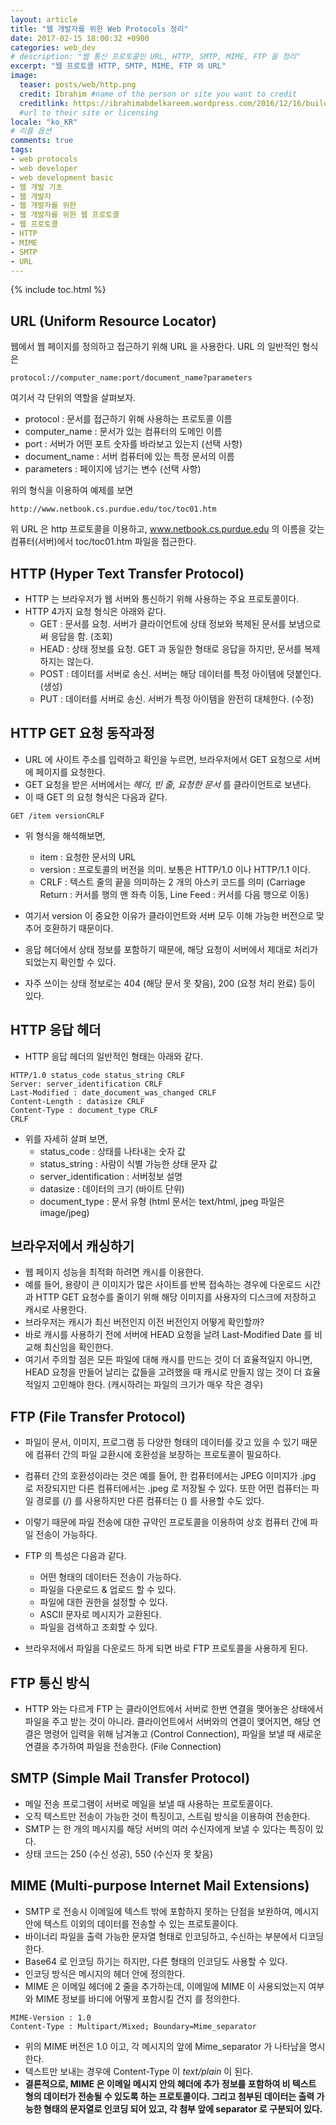 ```yaml
---
layout: article
title: "웹 개발자를 위한 Web Protocols 정리"
date: 2017-02-15 18:00:32 +0900
categories: web_dev
# description: "웹 통신 프로토콜인 URL, HTTP, SMTP, MIME, FTP 을 정리"
excerpt: "웹 프로토콜 HTTP, SMTP, MIME, FTP 와 URL"
image:
  teaser: posts/web/http.png
  credit: Ibrahim #name of the person or site you want to credit
  creditlink: https://ibrahimabdelkareem.wordpress.com/2016/12/16/building-n-tier-restful-api-using-asp-net-web-api-2-part-2-more-about-http-protocol/
  #url to their site or licensing
locale: "ko_KR"
# 리플 옵션
comments: true
tags:
- web protocols
- web developer
- web development basic
- 웹 개발 기초
- 웹 개발자
- 웹 개발자를 위한
- 웹 개발자를 위한 웹 프로토콜
- 웹 프로토콜
- HTTP
- MIME
- SMTP
- URL
---
```

{% include toc.html %}

## URL (Uniform Resource Locator)
웹에서 웹 페이지를 정의하고 접근하기 위해 URL 을 사용한다.
URL 의 일반적인 형식은

  ``` text
  protocol://computer_name:port/document_name?parameters
  ```

여기서 각 단위의 역할을 살펴보자.

- protocol : 문서를 접근하기 위해 사용하는 프로토콜 이름
- computer_name : 문서가 있는 컴퓨터의 도메인 이름
- port : 서버가 어떤 포트 숫자를 바라보고 있는지 (선택 사항)
- document_name : 서버 컴퓨터에 있는 특정 문서의 이름
- parameters : 페이지에 넘기는 변수 (선택 사항)

위의 형식을 이용하여 예제를 보면

``` text
http://www.netbook.cs.purdue.edu/toc/toc01.htm
```

위 URL 은 http 프로토콜을 이용하고, www.netbook.cs.purdue.edu 의 이름을 갖는 컴퓨터(서버)에서 toc/toc01.htm 파일을 접근한다.

## HTTP (Hyper Text Transfer Protocol)
- HTTP 는 브라우저가 웹 서버와 통신하기 위해 사용하는 주요 프로토콜이다.
- HTTP 4가지 요청 형식은 아래와 같다.
  - GET : 문서를 요청. 서버가 클라이언트에 상태 정보와 복제된 문서를 보냄으로써 응답을 함. (조회)
  - HEAD : 상태 정보를 요청. GET 과 동일한 형태로 응답을 하지만, 문서를 복제하지는 않는다.
  - POST : 데이터를 서버로 송신. 서버는 해당 데이터를 특정 아이템에 덧붙인다. (생성)
  - PUT : 데이터를 서버로 송신. 서버가 특정 아이템을 완전히 대체한다. (수정)

## HTTP GET 요청 동작과정
- URL 에 사이트 주소를 입력하고 확인을 누르면, 브라우저에서 GET 요청으로 서버에 페이지를 요청한다.
- GET 요청을 받은 서버에서는 *헤더, 빈 줄, 요청한 문서* 를 클라이언트로 보낸다.
- 이 때 GET 의 요청 형식은 다음과 같다.

``` text
GET /item versionCRLF
```

- 위 형식을 해석해보면,
  - item : 요청한 문서의 URL
  - version : 프로토콜의 버전을 의미. 보통은 HTTP/1.0 이나 HTTP/1.1 이다.
  - CRLF : 텍스트 줄의 끝을 의미하는 2 개의 아스키 코드를 의미 (Carriage Return : 커서를 행의 맨 좌측 이동, Line Feed : 커서를 다음 행으로 이동)

- 여기서 version 이 중요한 이유가 클라이언트와 서버 모두 이해 가능한 버전으로 맞추어 호환하기 때문이다.
- 응답 헤더에서 상태 정보를 포함하기 때문에, 해당 요청이 서버에서 제대로 처리가 되었는지 확인할 수 있다.
- 자주 쓰이는 상태 정보로는 404 (해당 문서 못 찾음), 200 (요청 처리 완료) 등이 있다.

## HTTP 응답 헤더
- HTTP 응답 헤더의 일반적인 형태는 아래와 같다.

``` text
HTTP/1.0 status_code status_string CRLF
Server: server_identification CRLF
Last-Modified : date_document_was_changed CRLF
Content-Length : datasize CRLF
Content-Type : document_type CRLF
CRLF
```

- 위를 자세히 살펴 보면,
  - status_code : 상태를 나타내는 숫자 값
  - status_string : 사람이 식별 가능한 상태 문자 값
  - server_identification : 서버정보 설명
  - datasize : 데이터의 크기 (바이트 단위)
  - document_type : 문서 유형 (html 문서는 text/html, jpeg 파일은 image/jpeg)


## 브라우저에서 캐싱하기
- 웹 페이지 성능을 최적화 하려면 캐시를 이용한다.
- 예를 들어, 용량이 큰 이미지가 많은 사이트를 반복 접속하는 경우에 다운로드 시간과 HTTP GET 요청수를 줄이기 위해 해당 이미지를 사용자의 디스크에 저장하고 캐시로 사용한다.
- 브라우저는 캐시가 최신 버전인지 이전 버전인지 어떻게 확인할까?
- 바로 캐시를 사용하기 전에 서버에 HEAD 요청을 날려 Last-Modified Date 를 비교해 최신임을 확인한다.
- 여기서 주의할 점은 모든 파일에 대해 캐시를 만드는 것이 더 효율적일지 아니면, HEAD 요청을 만들어 날리는 값들을 고려했을 때 캐시로 만들지 않는 것이 더 효율적일지 고민해야 한다. (캐시하려는 파일의 크기가 매우 작은 경우)

## FTP (File Transfer Protocol)
- 파일이 문서, 이미지, 프로그램 등 다양한 형태의 데이터를 갖고 있을 수 있기 때문에 컴퓨터 간의 파일 교환시에 호환성을 보장하는 프로토콜이 필요하다.
- 컴퓨터 간의 호환성이라는 것은 예를 들어, 한 컴퓨터에서는 JPEG 이미지가 .jpg 로 저장되지만 다른 컴퓨터에서는 .jpeg 로 저장될 수 있다. 또한 어떤 컴퓨터는 파일 경로를 (/) 를 사용하지만 다른 컴퓨터는 (\) 를 사용할 수도 있다.
- 이렇기 때문에 파일 전송에 대한 규약인 프로토콜을 이용하여 상호 컴퓨터 간에 파일 전송이 가능하다.
- FTP 의 특성은 다음과 같다.
  - 어떤 형태의 데이터든 전송이 가능하다.
  - 파일을 다운로드 & 업로드 할 수 있다.
  - 파일에 대한 권한을 설정할 수 있다.
  - ASCII 문자로 메시지가 교환된다.
  - 파일을 검색하고 조회할 수 있다.

- 브라우저에서 파일을 다운로드 하게 되면 바로 FTP 프로토콜을 사용하게 된다.

## FTP 통신 방식
- HTTP 와는 다르게 FTP 는 클라이언트에서 서버로 한번 연결을 맺어놓은 상태에서 파일을 주고 받는 것이 아니라. 클라이언트에서 서버와의 연결이 맺어지면, 해당 연결은 명령어 입력을 위해 남겨놓고 (Control Connection), 파일을 보낼 때 새로운 연결을 추가하여 파일을 전송한다. (File Connection)

## SMTP (Simple Mail Transfer Protocol)
- 메일 전송 프로그램이 서버로 메일을 보낼 때 사용하는 프로토콜이다.
- 오직 텍스트만 전송이 가능한 것이 특징이고, 스트림 방식을 이용하여 전송한다.
- SMTP 는 한 개의 메시지를 해당 서버의 여러 수신자에게 보낼 수 있다는 특징이 있다.
- 상태 코드는 250 (수신 성공), 550 (수신자 못 찾음)

## MIME (Multi-purpose Internet Mail Extensions)
- SMTP 로 전송시 이메일에 텍스트 밖에 포함하지 못하는 단점을 보완하여, 메시지 안에 텍스트 이외의 데이터를 전송할 수 있는 프로토콜이다.
- 바이너리 파일을 출력 가능한 문자열 형태로 인코딩하고, 수신하는 부분에서 디코딩한다.
- Base64 로 인코딩 하기는 하지만, 다른 형태의 인코딩도 사용할 수 있다.
- 인코딩 방식은 메시지의 헤더 안에 정의한다.
- MIME 은 이메일 헤더에 2 줄을 추가하는데, 이메일에 MIME 이 사용되었는지 여부와 MIME 정보를 바디에 어떻게 포함시킬 건지 를 정의한다.

``` text
MIME-Version : 1.0
Content-Type : Multipart/Mixed; Boundary=Mime_separator
```

- 위의 MIME 버전은 1.0 이고, 각 메시지의 앞에 Mime_separator 가 나타남을 명시한다.
- 텍스트만 보내는 경우에 Content-Type 이 *text/plain* 이 된다.
- **결론적으로, MIME 은 이메일 메시지 안의 헤더에 추가 정보를 포함하여 비 텍스트 형의 데이터가 전송될 수 있도록 하는 프로토콜이다. 그리고 첨부된 데이터는 출력 가능한 형태의 문자열로 인코딩 되어 있고, 각 첨부 앞에 separator 로 구분되어 있다.**
